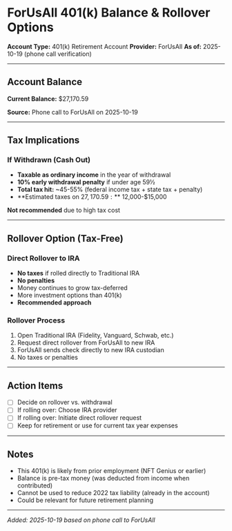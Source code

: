 # ForUsAll 401(k) Balance & Rollover Options
**Account Type:** 401(k) Retirement Account
**Provider:** ForUsAll
**As of:** 2025-10-19 (phone call verification)

---

## Account Balance

**Current Balance:** $27,170.59

**Source:** Phone call to ForUsAll on 2025-10-19

---

## Tax Implications

### If Withdrawn (Cash Out)
- **Taxable as ordinary income** in the year of withdrawal
- **10% early withdrawal penalty** if under age 59½
- **Total tax hit:** ~45-55% (federal income tax + state tax + penalty)
- **Estimated taxes on $27,170.59:** ~$12,000-$15,000

**Not recommended** due to high tax cost

---

## Rollover Option (Tax-Free)

### Direct Rollover to IRA
- **No taxes** if rolled directly to Traditional IRA
- **No penalties**
- Money continues to grow tax-deferred
- More investment options than 401(k)
- **Recommended approach**

### Rollover Process
1. Open Traditional IRA (Fidelity, Vanguard, Schwab, etc.)
2. Request direct rollover from ForUsAll to new IRA
3. ForUsAll sends check directly to new IRA custodian
4. No taxes or penalties

---

## Action Items

- [ ] Decide on rollover vs. withdrawal
- [ ] If rolling over: Choose IRA provider
- [ ] If rolling over: Initiate direct rollover request
- [ ] Keep for retirement or use for current tax year expenses

---

## Notes

- This 401(k) is likely from prior employment (NFT Genius or earlier)
- Balance is pre-tax money (was deducted from income when contributed)
- Cannot be used to reduce 2022 tax liability (already in the account)
- Could be relevant for future retirement planning

---

*Added: 2025-10-19 based on phone call to ForUsAll*
